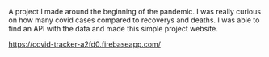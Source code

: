 A project I made around the beginning of the pandemic. I was really curious on how many covid cases compared to recoverys and deaths. I was able to find an API with the data and made this simple project website.

https://covid-tracker-a2fd0.firebaseapp.com/
